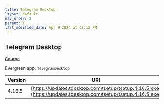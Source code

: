 ```yaml
---
title: Telegram Desktop
layout: default
nav_order: 2
parent: T
last_modified_date: Apr 9 2024 at 12:12 PM
---
```


## Telegram Desktop

[Source](https://desktop.telegram.org/)

Evergreen app: `TelegramDesktop`

| Version | URI                                                                                                            |
| ------- | -------------------------------------------------------------------------------------------------------------- |
| 4.16.5  | [https://updates.tdesktop.com/tsetup/tsetup.4.16.5.exe](https://updates.tdesktop.com/tsetup/tsetup.4.16.5.exe) |
